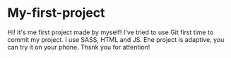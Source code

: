 # My-first-project
Hi! It's me first project made by myself!
I've tried to use Git first time to commit my project. I use SASS, HTML and JS. 
Еhe project is adaptive, you can try it on your phone. 
Thsnk you for attention!
